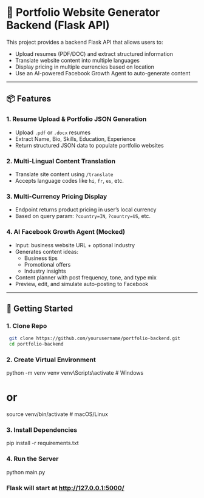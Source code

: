 # 🧠 Portfolio Website Generator Backend (Flask API)

This project provides a backend Flask API that allows users to:
- Upload resumes (PDF/DOC) and extract structured information
- Translate website content into multiple languages
- Display pricing in multiple currencies based on location
- Use an AI-powered Facebook Growth Agent to auto-generate content

---

## 📦 Features

### 1. Resume Upload & Portfolio JSON Generation
- Upload `.pdf` or `.docx` resumes
- Extract Name, Bio, Skills, Education, Experience
- Return structured JSON data to populate portfolio websites

### 2. Multi-Lingual Content Translation
- Translate site content using `/translate`
- Accepts language codes like `hi`, `fr`, `es`, etc.

### 3. Multi-Currency Pricing Display
- Endpoint returns product pricing in user’s local currency
- Based on query param: `?country=IN`, `?country=US`, etc.

### 4. AI Facebook Growth Agent (Mocked)
- Input: business website URL + optional industry
- Generates content ideas:
  - Business tips
  - Promotional offers
  - Industry insights
- Content planner with post frequency, tone, and type mix
- Preview, edit, and simulate auto-posting to Facebook

---

## 🚀 Getting Started

### 1. Clone Repo
```bash
 git clone https://github.com/yourusername/portfolio-backend.git
 cd portfolio-backend
 ```

### 2. Create Virtual Environment
python -m venv venv
venv\Scripts\activate  # Windows
# or
source venv/bin/activate  # macOS/Linux

### 3. Install Dependencies
pip install -r requirements.txt

### 4. Run the Server
python main.py

### Flask will start at http://127.0.0.1:5000/